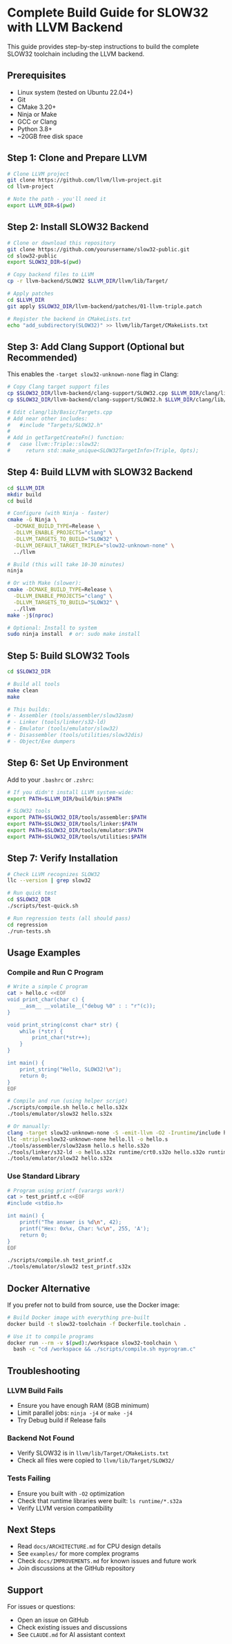 # Complete Build Guide for SLOW32 with LLVM Backend

This guide provides step-by-step instructions to build the complete SLOW32 toolchain including the LLVM backend.

## Prerequisites

- Linux system (tested on Ubuntu 22.04+)
- Git
- CMake 3.20+
- Ninja or Make
- GCC or Clang
- Python 3.8+
- ~20GB free disk space

## Step 1: Clone and Prepare LLVM

```bash
# Clone LLVM project
git clone https://github.com/llvm/llvm-project.git
cd llvm-project

# Note the path - you'll need it
export LLVM_DIR=$(pwd)
```

## Step 2: Install SLOW32 Backend

```bash
# Clone or download this repository
git clone https://github.com/yourusername/slow32-public.git
cd slow32-public
export SLOW32_DIR=$(pwd)

# Copy backend files to LLVM
cp -r llvm-backend/SLOW32 $LLVM_DIR/llvm/lib/Target/

# Apply patches
cd $LLVM_DIR
git apply $SLOW32_DIR/llvm-backend/patches/01-llvm-triple.patch

# Register the backend in CMakeLists.txt
echo "add_subdirectory(SLOW32)" >> llvm/lib/Target/CMakeLists.txt
```

## Step 3: Add Clang Support (Optional but Recommended)

This enables the `-target slow32-unknown-none` flag in Clang:

```bash
# Copy Clang target support files
cp $SLOW32_DIR/llvm-backend/clang-support/SLOW32.cpp $LLVM_DIR/clang/lib/Basic/Targets/
cp $SLOW32_DIR/llvm-backend/clang-support/SLOW32.h $LLVM_DIR/clang/lib/Basic/Targets/

# Edit clang/lib/Basic/Targets.cpp
# Add near other includes:
#   #include "Targets/SLOW32.h"
#
# Add in getTargetCreateFn() function:
#   case llvm::Triple::slow32:
#     return std::make_unique<SLOW32TargetInfo>(Triple, Opts);
```

## Step 4: Build LLVM with SLOW32 Backend

```bash
cd $LLVM_DIR
mkdir build
cd build

# Configure (with Ninja - faster)
cmake -G Ninja \
  -DCMAKE_BUILD_TYPE=Release \
  -DLLVM_ENABLE_PROJECTS="clang" \
  -DLLVM_TARGETS_TO_BUILD="SLOW32" \
  -DLLVM_DEFAULT_TARGET_TRIPLE="slow32-unknown-none" \
  ../llvm

# Build (this will take 10-30 minutes)
ninja

# Or with Make (slower):
cmake -DCMAKE_BUILD_TYPE=Release \
  -DLLVM_ENABLE_PROJECTS="clang" \
  -DLLVM_TARGETS_TO_BUILD="SLOW32" \
  ../llvm
make -j$(nproc)

# Optional: Install to system
sudo ninja install  # or: sudo make install
```

## Step 5: Build SLOW32 Tools

```bash
cd $SLOW32_DIR

# Build all tools
make clean
make

# This builds:
# - Assembler (tools/assembler/slow32asm)
# - Linker (tools/linker/s32-ld)
# - Emulator (tools/emulator/slow32)
# - Disassembler (tools/utilities/slow32dis)
# - Object/Exe dumpers
```

## Step 6: Set Up Environment

Add to your `.bashrc` or `.zshrc`:

```bash
# If you didn't install LLVM system-wide:
export PATH=$LLVM_DIR/build/bin:$PATH

# SLOW32 tools
export PATH=$SLOW32_DIR/tools/assembler:$PATH
export PATH=$SLOW32_DIR/tools/linker:$PATH
export PATH=$SLOW32_DIR/tools/emulator:$PATH
export PATH=$SLOW32_DIR/tools/utilities:$PATH
```

## Step 7: Verify Installation

```bash
# Check LLVM recognizes SLOW32
llc --version | grep slow32

# Run quick test
cd $SLOW32_DIR
./scripts/test-quick.sh

# Run regression tests (all should pass)
cd regression
./run-tests.sh
```

## Usage Examples

### Compile and Run C Program

```bash
# Write a simple C program
cat > hello.c <<EOF
void print_char(char c) {
    __asm__ __volatile__("debug %0" : : "r"(c));
}

void print_string(const char* str) {
    while (*str) {
        print_char(*str++);
    }
}

int main() {
    print_string("Hello, SLOW32!\n");
    return 0;
}
EOF

# Compile and run (using helper script)
./scripts/compile.sh hello.c hello.s32x
./tools/emulator/slow32 hello.s32x

# Or manually:
clang -target slow32-unknown-none -S -emit-llvm -O2 -Iruntime/include hello.c -o hello.ll
llc -mtriple=slow32-unknown-none hello.ll -o hello.s
./tools/assembler/slow32asm hello.s hello.s32o
./tools/linker/s32-ld -o hello.s32x runtime/crt0.s32o hello.s32o runtime/libs32.s32a runtime/libc.s32a
./tools/emulator/slow32 hello.s32x
```

### Use Standard Library

```bash
# Program using printf (varargs work!)
cat > test_printf.c <<EOF
#include <stdio.h>

int main() {
    printf("The answer is %d\n", 42);
    printf("Hex: 0x%x, Char: %c\n", 255, 'A');
    return 0;
}
EOF

./scripts/compile.sh test_printf.c
./tools/emulator/slow32 test_printf.s32x
```

## Docker Alternative

If you prefer not to build from source, use the Docker image:

```bash
# Build Docker image with everything pre-built
docker build -t slow32-toolchain -f Dockerfile.toolchain .

# Use it to compile programs
docker run --rm -v $(pwd):/workspace slow32-toolchain \
  bash -c "cd /workspace && ./scripts/compile.sh myprogram.c"
```

## Troubleshooting

### LLVM Build Fails
- Ensure you have enough RAM (8GB minimum)
- Limit parallel jobs: `ninja -j4` or `make -j4`
- Try Debug build if Release fails

### Backend Not Found
- Verify SLOW32 is in `llvm/lib/Target/CMakeLists.txt`
- Check all files were copied to `llvm/lib/Target/SLOW32/`

### Tests Failing
- Ensure you built with `-O2` optimization
- Check that runtime libraries were built: `ls runtime/*.s32a`
- Verify LLVM version compatibility

## Next Steps

- Read `docs/ARCHITECTURE.md` for CPU design details
- See `examples/` for more complex programs
- Check `docs/IMPROVEMENTS.md` for known issues and future work
- Join discussions at the GitHub repository

## Support

For issues or questions:
- Open an issue on GitHub
- Check existing issues and discussions
- See `CLAUDE.md` for AI assistant context